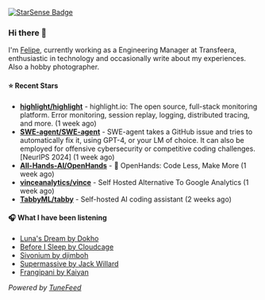 <a href="https://starsense.app/developer-types" target="_blank"><img src="https://starsense.app/api/badge/?user=valtlfelipe" alt="StarSense Badge"></a>

### Hi there 👋

I'm [Felipe](https://felipevm.com), currently working as a Engineering Manager at Transfeera, enthusiastic in technology and occasionally write about my experiences. Also a hobby photographer.

#### ⭐ Recent Stars
- **[highlight/highlight](https://github.com/highlight/highlight)** - highlight.io: The open source, full-stack monitoring platform. Error monitoring, session replay, logging, distributed tracing, and more. (1 week ago)
- **[SWE-agent/SWE-agent](https://github.com/SWE-agent/SWE-agent)** - SWE-agent takes a GitHub issue and tries to automatically fix it, using GPT-4, or your LM of choice. It can also be employed for offensive cybersecurity or competitive coding challenges. [NeurIPS 2024]  (1 week ago)
- **[All-Hands-AI/OpenHands](https://github.com/All-Hands-AI/OpenHands)** - 🙌 OpenHands: Code Less, Make More (1 week ago)
- **[vinceanalytics/vince](https://github.com/vinceanalytics/vince)** - Self Hosted Alternative To Google Analytics (1 week ago)
- **[TabbyML/tabby](https://github.com/TabbyML/tabby)** - Self-hosted AI coding assistant (2 weeks ago)

#### 🎧 What I have been listening
- [Luna&#39;s Dream by Dokho](https://open.spotify.com/track/6yDwrSuGafugPjhmAfTr0i)
- [Before I Sleep by Cloudcage](https://open.spotify.com/track/6wAZNiRrveSq7SsvPG4Y4p)
- [Sivonium by djimboh](https://open.spotify.com/track/4rnygryGjmPswNMpIUrVPR)
- [Supermassive by Jack Willard](https://open.spotify.com/track/2ZsvbXnRPuCBOqZqbvKFcX)
- [Frangipani by Kaiyan](https://open.spotify.com/track/4I7u21ZlgZzCR0cmv30PuN)

_Powered by [TuneFeed](https://tunefeed.app?ref=github.com)_


